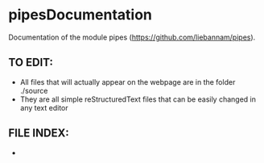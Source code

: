 # pipesDocumentation
Documentation of the module pipes (https://github.com/liebannam/pipes).

TO EDIT:
-  
- All files that will actually appear on the webpage are in the folder ./source
- They are all simple reStructuredText files that can be easily changed in any text editor

FILE INDEX:
- 
- 
